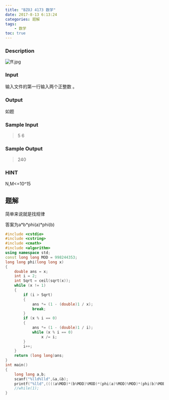 ```yaml
---
title: "BZOJ 4173 数学"
date: 2017-8-13 6:13:24
categories: 题解
tags:
    - 数学
toc: true
---
```


### Description

![ff.jpg](https://i.loli.net/2017/08/13/598f8195c1e7e.jpg)
<!--more-->
### Input

输入文件的第一行输入两个正整数 。 

### Output

如题

### Sample Input
>5 6  

### Sample Output
>240  

### HINT
N,M<=10^15


## 题解

简单来说就是找规律

答案为a\*b\*phi(a)\*phi(b)

```c++
#include <cstdio>
#include <cstring>
#include <cmath>
#include <algorithm>
using namespace std;
const long long MOD = 998244353;
long long phi(long long x)
{
    double ans = x;
    int i = 2;
    int Sqrt = ceil(sqrt(x));
    while (x != 1)
    {
        if (i > Sqrt)
        {
            ans *= (1 - (double)1 / x);
            break;
        }
        if (x % i == 0)
        {
            ans *= (1 - (double)1 / i);
            while (x % i == 0)
                x /= i;
        }
        i++;
    }
    return (long long)ans;
}
int main()
{
    long long a,b;
    scanf("%lld%lld",&a,&b);
    printf("%lld",((((a%MOD)*(b%MOD)%MOD)*(phi(a)%MOD)%MOD)*(phi(b)%MOD))%MOD);
    //while(1);
}
﻿
```